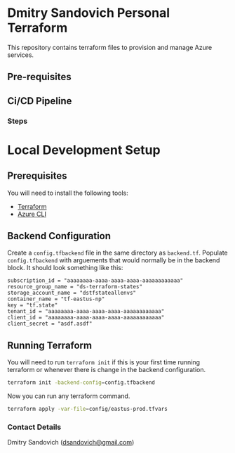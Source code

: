 # Dmitry Sandovich Personal Terraform

This repository contains terraform files to provision and manage Azure services.

## Pre-requisites

## Ci/CD Pipeline

### Steps

# Local Development Setup
## Prerequisites
You will need to install the following tools:
* [Terraform](https://www.terraform.io/downloads)
* [Azure CLI](https://docs.microsoft.com/en-us/cli/azure/install-azure-cli-windows)  

## Backend Configuration
Create a `config.tfbackend` file in the same directory as `backend.tf`. Populate `config.tfbackend` with arguements that would normally be in the backend block. It should look something like this:
```
subscription_id = "aaaaaaaa-aaaa-aaaa-aaaa-aaaaaaaaaaaa"
resource_group_name = "ds-terraform-states"
storage_account_name = "dstfstateallenvs"
container_name = "tf-eastus-np"
key = "tf.state"
tenant_id = "aaaaaaaa-aaaa-aaaa-aaaa-aaaaaaaaaaaa"
client_id = "aaaaaaaa-aaaa-aaaa-aaaa-aaaaaaaaaaaa"
client_secret = "asdf.asdf"
```
## Running Terraform
You will need to run `terraform init` if this is your first time running terraform or whenever there is change in the backend configuration.
``` bash
terraform init -backend-config=config.tfbackend
```
Now you can run any terraform command.
``` bash
terraform apply -var-file=config/eastus-prod.tfvars
```

### Contact Details

Dmitry Sandovich (dsandovich@gmail.com)